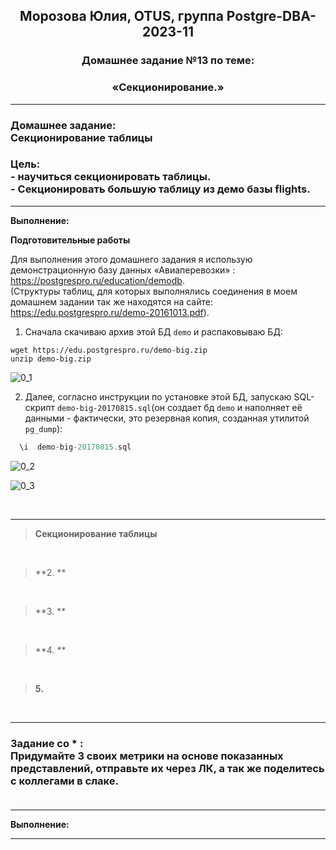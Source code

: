 **<div align="center"><h2>Морозова Юлия, OTUS, группа Postgre-DBA-2023-11</h2></div>**

**<div align=center><h3>Домашнее задание №13 по теме:</h3></div>**
**<div align=center><h3>«Секционирование.»</h3></div>**

***
**<h3>Домашнее задание:
<br>Секционирование таблицы</h3>**

**<h3>Цель:
<br> - научиться секционировать таблицы.
<br> - Секционировать большую таблицу из демо базы flights.</h3>**


***

**Выполнение:**

**Подготовительные работы**

Для выполнения этого домашнего задания я использую демонстрационную базу данных «Авиаперевозки» : https://postgrespro.ru/education/demodb.
</br>(Cтруктуры таблиц, для которых выполнялись соединения в моем домашнем задании так же находятся на сайте: https://edu.postgrespro.ru/demo-20161013.pdf).

1. Сначала скачиваю архив этой БД ``demo`` и распаковываю БД:

``wget https://edu.postgrespro.ru/demo-big.zip`` 
</br>``unzip demo-big.zip``

![0_1](https://github.com/Y-M-Morozova/Postgre-DBA-2023-11_OTUS_Morozova_Yulia/assets/153178571/a6d4b958-ad8c-4af9-bcf5-caa54218d273)

2. Далее, согласно инструкции по установке этой БД, запускаю SQL-скрипт ``demo-big-20170815.sql``(он создает бд ``demo`` и наполняет её данными - фактически, это резервная копия, созданная утилитой ``pg_dump``):

```sql
  \i  demo-big-20170815.sql
```

![0_2](https://github.com/Y-M-Morozova/Postgre-DBA-2023-11_OTUS_Morozova_Yulia/assets/153178571/7403ee7d-6de9-4c1a-881e-7f5d83c7261a)

![0_3](https://github.com/Y-M-Morozova/Postgre-DBA-2023-11_OTUS_Morozova_Yulia/assets/153178571/fd5e6656-6d07-484d-8c4c-deee5d4e8a5c)

<br/>  

***

>**Секционирование таблицы**



<br/>

>**2. **




<br/>

>**3. **


<br/>

>**4. **



<br/>

>**5.**



<br/>


***
**<h3> Задание со * :**
<br>Придумайте 3 своих метрики на основе показанных представлений, отправьте их через ЛК, а так же поделитесь с коллегами в слаке. 
<br> 
<br>
</h3>

***

**Выполнение:**


***





